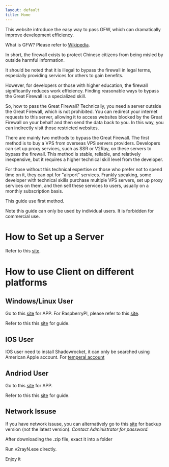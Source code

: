 ```yaml
---
layout: default
title: Home
---
```


This website introduce the easy way to pass GFW, which can dramatically improve development efficiency.

What is GFW? Please refer to [Wikipedia](https://en.wikipedia.org/wiki/Great_Firewall).

In short,  the firewall exists to protect Chinese citizens from being misled by outside harmful information.

It should be noted that it is illegal to bypass the firewall in legal terms, especially providing services for others to gain benefits.

However, for developers or those with higher education, the firewall significantly reduces work efficiency. Finding reasonable ways to bypass the Great Firewall is a specialized skill.

So, how to pass the Great Firewall? Technically, you need a server outside the Great Firewall, which is not prohibited. You can redirect your internet requests to this server, allowing it to access websites blocked by the Great Firewall on your behalf and then send the data back to you. In this way, you can indirectly visit those restricted websites.

There are mainly two methods to bypass the Great Firewall. The first method is to buy a VPS from overseas VPS servers providers. Developers can set up proxy services, such as SSR or V2Ray, on these servers to bypass the firewall. This method is stable, reliable, and relatively inexpensive, but it requires a higher technical skill level from the developer.

For those without this technical expertise or those who prefer not to spend time on it, they can opt for "airport" services. Frankly speaking, some developer with technical skills purchase multiple VPS servers, set up proxy services on them, and then sell these services to users, usually on a monthly subscription basis.

This guide use first method.

Note this guide can only be used by individual users. It is forbidden for commercial use.

# How to Set up a Server

Refer to this [site](https://github.com/233boy/v2ray).

# How to use Client on different platforms

## Windows/Linux User

Go to this [site](https://github.com/2dust/v2rayN/releases) for APP. For RaspberryPI, please refer to this [site](https://github.com/v2fly/v2ray-core/releases).

Refer to this this [site](https://v2rayn.org/) for guide.

## IOS User

IOS user need to install Shadowrocket, it can only be searched using American Apple account. For [temperal account](https://github.com/Proxy4All/FreeShadowrocket)

## Andriod User

Go to this [site](https://github.com/2dust/v2rayNG/releases) for APP.

Refer to this this [site](https://v2rayng.org/) for guide.

## Network Issuse

If you have network issuse, you can alternatively go to this [site](https://pan.baidu.com/s/17xk5Nr36yJWJl4FJRg7J0g?pwd=pvf8) for backup version (not the latest version). *Contact Administrator for password.*

After downloading the .zip file, exact it into a folder

Run v2rayN.exe directly.

Enjoy it
